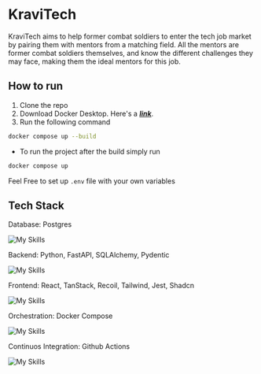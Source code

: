 
# KraviTech

KraviTech aims to help former combat soldiers to enter the tech job market by pairing them with mentors from a matching field. All the mentors are former combat soldiers themselves, and know the different challenges they may face, making them the ideal mentors for this job.


## How to run
1. Clone the repo
2. Download Docker Desktop. Here's a [_**link**_](https://www.docker.com/products/docker-desktop/).
3. Run the following command
```bash
docker compose up --build
```
- To run the project after the build simply run 
```bash
docker compose up
```

Feel Free to set up `.env` file with your own variables
## Tech Stack
Database: Postgres  

![My Skills](https://go-skill-icons.vercel.app/api/icons?i=postgresql)

Backend: Python, FastAPI, SQLAlchemy, Pydentic  

![My Skills](https://go-skill-icons.vercel.app/api/icons?i=python,fastapi,sqlalchemy)

Frontend: React, TanStack, Recoil, Tailwind, Jest, Shadcn  

![My Skills](https://go-skill-icons.vercel.app/api/icons?i=react,reactquery,recoil,tailwind,jest)

Orchestration: Docker Compose  

![My Skills](https://go-skill-icons.vercel.app/api/icons?i=docker)

Continuos Integration: Github Actions  

![My Skills](https://go-skill-icons.vercel.app/api/icons?i=githubactions)